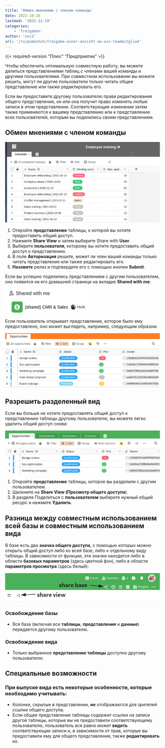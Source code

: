```yaml
---
title: 'Обмен мнениями с членом команды'
date: 2022-10-26
lastmod: '2022-12-19'
categories:
    - 'freigaben'
author: 'nsc2'
url: '/ru/pomoshch/freigabe-einer-ansicht-an-ein-teammitglied'
---
```


{{< required-version "Плюс" "Предприятие" >}}

Чтобы обеспечить оптимальную совместную работу, вы можете делиться представлениями таблиц с членами вашей команды и другими пользователями. При совместном использовании вы можете решить, могут ли другие пользователи только читать общее представление или также редактировать его.

Если вы предоставите другому пользователю права редактирования общего представления, он или она получит право изменять любые записи в этом представлении. Соответствующие изменения затем также применяются к вашему представлению или к представлению всех пользователей, которым вы поделились своим представлением.

## Обмен мнениями с членом команды

![Обмен мнениями с членом команды](images/sharing-a-view-with-a-team-member-1.gif)

1. Откройте **представление** таблицы, к которой вы хотите предоставить общий доступ.
2. Нажмите **Share View** и затем выберите Share with **User**.
3. Выберите **пользователя**, которому вы хотите предоставить общий доступ к представлению.
4. В поле **Авторизация** решите, может ли член вашей команды только читать представление или также редактировать его.
5. **Назовите** релиз и подтвердите его с помощью кнопки **Submit**.

Если вы успешно поделились представлением с другим пользователем, оно появится на его домашней странице на вкладке **Shared with me**:

![Раздельные представления на главной странице](images/Screenshot-from-2022-11-10-17-01-26.png)

Если пользователь открывает представление, которое было ему предоставлено, оно может выглядеть, например, следующим образом:

![Внешний вид разделенного вида](images/Screenshot-from-2022-11-10-17-15-12.png)

## Разрешить разделенный вид

Если вы больше не хотите предоставлять общий доступ к представлению таблицы другому пользователю, вы можете легко удалить общий доступ снова:

![Разрешить разделенный вид.](images/resolve-a-split-view.gif)

1. Откройте **представление** таблицы, которое вы разделили с другим пользователем.
2. Щелкните на **Share View (Просмотр общего доступа**).
3. В разделе Поделиться с **пользователем** выберите нужный общий ресурс и нажмите **Удалить**.

## Разница между совместным использованием всей базы и совместным использованием вида

В базе есть два **значка общего доступа**, с помощью которых можно открыть общий доступ либо ко всей базе, либо к отдельному виду таблицы. В зависимости от функции, эти значки находятся либо в области **базовых параметров** (здесь цветной фон), либо в области **параметров просмотра** (здесь белый):

![Совместное использование иконок в базе](images/share-icons-new-1.png)

### Освобождение базы

- Вся база (включая все **таблицы**, **представления** и **данные**) передается другому пользователю.

### Освобождение вида

- Только выбранное **представление таблицы** доступно другому пользователю.

## Специальные возможности

### При выпуске вида есть некоторые особенности, которые необходимо учитывать:

- Колонки, скрытые в представлении, **не** отображаются для зрителей ссылки общего доступа.
- Если общее представление таблицы содержит ссылки на записи другой таблицы, которые вы не предоставили соответствующему пользователю, пользователь все равно может **видеть** соответствующие записи и, в зависимости от прав, которые вы предоставили ему для общего представления, также **редактировать** их.
